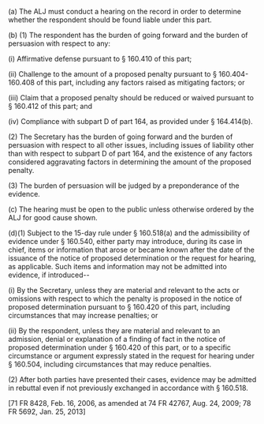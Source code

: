 (a) The ALJ must conduct a hearing on the record in order to determine whether the respondent should be found liable under this part.

(b) (1) The respondent has the burden of going forward and the burden of persuasion with respect to any:

(i) Affirmative defense pursuant to § 160.410 of this part;

(ii) Challenge to the amount of a proposed penalty pursuant to § 160.404-160.408 of this part, including any factors raised as mitigating factors; or

(iii) Claim that a proposed penalty should be reduced or waived pursuant to § 160.412 of this part; and

(iv) Compliance with subpart D of part 164, as provided under § 164.414(b).

(2) The Secretary has the burden of going forward and the burden of persuasion with respect to all other issues, including issues of liability other than with respect to subpart D of part 164, and the existence of any factors considered aggravating factors in determining the amount of the proposed penalty.

(3) The burden of persuasion will be judged by a preponderance of the evidence.

&#40;c) The hearing must be open to the public unless otherwise ordered by the ALJ for good cause shown.

(d)(1) Subject to the 15-day rule under § 160.518(a) and the admissibility of evidence under § 160.540, either party may introduce, during its case in chief, items or information that arose or became known after the date of the issuance of the notice of proposed determination or the request for hearing, as applicable. Such items and information may not be admitted into evidence, if introduced--

(i) By the Secretary, unless they are material and relevant to the acts or omissions with respect to which the penalty is proposed in the notice of proposed determination pursuant to § 160.420 of this part, including circumstances that may increase penalties; or

(ii) By the respondent, unless they are material and relevant to an admission, denial or explanation of a finding of fact in the notice of proposed determination under § 160.420 of this part, or to a specific circumstance or argument expressly stated in the request for hearing under § 160.504, including circumstances that may reduce penalties.

(2) After both parties have presented their cases, evidence may be admitted in rebuttal even if not previously exchanged in accordance with § 160.518.

[71 FR 8428, Feb. 16, 2006, as amended at 74 FR 42767, Aug. 24, 2009; 78 FR 5692, Jan. 25, 2013]
